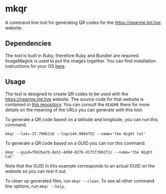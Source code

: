 # mkqr

A command line tool for generating QR codes for the <https://nearme.lml.live>
website.

## Dependencies

The tool is built in Ruby, therefore Ruby and Bundler are required. ImageMagick
is used to put the images together. You can find installation instructions for
your OS [here](https://imagemagick.org/script/download.php).

## Usage

The tool is designed to create QR codes to be used with the
<https://nearme.lml.live> website. The source code for that website is
contained in [this
repository](https://github.com/livemusiclocator/nearme.lml.live). You can
consult the `README` there for more details on the meaning of the URLs you can
generate with this tool.

To generate a QR code based on a latitude and longitude, you can run this
command.

```
mkqr --lat=-37.7986116 --lng=144.9804752 --name='the Night Cat'
```

To generate a QR code based on a GUID you can run this command.

```
mkqr --guid=f0d2ba76-8a51-4d9d-8276-d175f3992f1c --name='the Night Cat'
```

Note that the GUID in this example corresponds to an actual GUID on the website
so you can test it out.

To clean up generated files, run `mkqr --clean`. To see all other command line
options, run `mkqr --help`.
